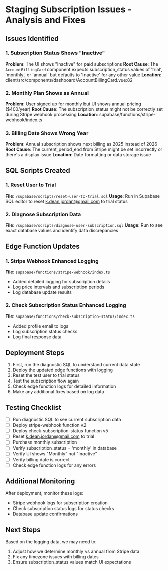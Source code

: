 # Staging Subscription Issues - Analysis and Fixes

## Issues Identified

### 1. Subscription Status Shows "Inactive"
**Problem**: The UI shows "Inactive" for paid subscriptions
**Root Cause**: The `AccountBillingCard` component expects subscription_status values of 'trial', 'monthly', or 'annual' but defaults to 'Inactive' for any other value
**Location**: client/src/components/dashboard/AccountBillingCard.vue:82

### 2. Monthly Plan Shows as Annual  
**Problem**: User signed up for monthly but UI shows annual pricing ($400/year)
**Root Cause**: The subscription_status might not be correctly set during Stripe webhook processing
**Location**: supabase/functions/stripe-webhook/index.ts

### 3. Billing Date Shows Wrong Year
**Problem**: Annual subscription shows next billing as 2025 instead of 2026
**Root Cause**: The current_period_end from Stripe might be set incorrectly or there's a display issue
**Location**: Date formatting or data storage issue

## SQL Scripts Created

### 1. Reset User to Trial
**File**: `/supabase/scripts/reset-user-to-trial.sql`
**Usage**: Run in Supabase SQL editor to reset k.dean.jordan@gmail.com to trial status

### 2. Diagnose Subscription Data
**File**: `/supabase/scripts/diagnose-user-subscription.sql`
**Usage**: Run to see exact database values and identify data discrepancies

## Edge Function Updates

### 1. Stripe Webhook Enhanced Logging
**File**: `supabase/functions/stripe-webhook/index.ts`
- Added detailed logging for subscription details
- Log price intervals and subscription periods
- Log database update results

### 2. Check Subscription Status Enhanced Logging  
**File**: `supabase/functions/check-subscription-status/index.ts`
- Added profile email to logs
- Log subscription status checks
- Log final response data

## Deployment Steps

1. First, run the diagnostic SQL to understand current data state
2. Deploy the updated edge functions with logging
3. Reset the test user to trial status
4. Test the subscription flow again
5. Check edge function logs for detailed information
6. Make any additional fixes based on log data

## Testing Checklist

- [ ] Run diagnostic SQL to see current subscription data
- [ ] Deploy stripe-webhook function v2
- [ ] Deploy check-subscription-status function v5  
- [ ] Reset k.dean.jordan@gmail.com to trial
- [ ] Purchase monthly subscription
- [ ] Verify subscription_status = 'monthly' in database
- [ ] Verify UI shows "Monthly" not "Inactive"
- [ ] Verify billing date is correct
- [ ] Check edge function logs for any errors

## Additional Monitoring

After deployment, monitor these logs:
- Stripe webhook logs for subscription creation
- Check subscription status logs for status checks
- Database update confirmations

## Next Steps

Based on the logging data, we may need to:
1. Adjust how we determine monthly vs annual from Stripe data
2. Fix any timezone issues with billing dates
3. Ensure subscription_status values match UI expectations